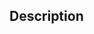 ## Description

<!--
Please include a summary of what you want to achieve in this pull request. Remember to add a changeset that indicates the affected package(s) and if they are major / minor / patch changes by using `pnpm exec changeset`. See https://github.com/changesets/changesets/blob/main/docs/adding-a-changeset.md for more info.
-->
